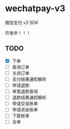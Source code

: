# wechatpay-v3

微信支付 v3 SDK

开发中！！！

## TODO

- [x] 下单
- [ ] 查询订单
- [ ] 关闭订单
- [ ] 支付结果通知解析
- [ ] 申请退款
- [ ] 单笔退款查询
- [ ] 退款结果通知解析
- [ ] 申请交易账单
- [ ] 申请资金账单
- [ ] 下载账单
- [ ] 合单